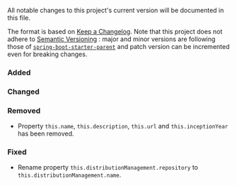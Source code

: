 All notable changes to this project's current version will be documented in this file.

The format is based on [Keep a Changelog](https://keepachangelog.com/en/1.0.0/). Note that this
project does not adhere to [Semantic Versioning](https://semver.org/spec/v2.0.0.html) : major and
minor versions are following those of [`spring-boot-starter-parent`](https://spring.io/projects/spring-boot)
and patch version can be incremented even for breaking changes.

### Added

### Changed

### Removed
* Property `this.name`, `this.description`, `this.url` and `this.inceptionYear` has been removed.

### Fixed
- Rename property `this.distributionManagement.repository` to `this.distributionManagement.name`.
